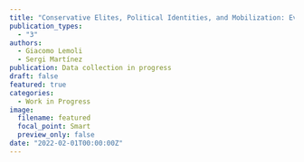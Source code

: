 ```yaml
---
title: "Conservative Elites, Political Identities, and Mobilization: Evidence from the Spanish Civil War"
publication_types:
  - "3"
authors:
  - Giacomo Lemoli
  - Sergi Martínez
publication: Data collection in progress
draft: false
featured: true
categories:
  - Work in Progress
image:
  filename: featured
  focal_point: Smart
  preview_only: false
date: "2022-02-01T00:00:00Z"
---
```

